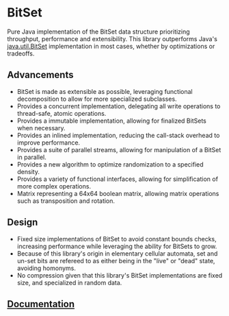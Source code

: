 # BitSet
Pure Java implementation of the BitSet data structure prioritizing throughput, performance and extensibility. This library outperforms Java's [java.util.BitSet](https://docs.oracle.com/javase/10/docs/api/java/util/BitSet.html) implementation in most cases, whether by optimizations or tradeoffs.

## Advancements
* BitSet is made as extensible as possible, leveraging functional decomposition to allow for more specialized subclasses.
* Provides a concurrent implementation, delegating all write operations to thread-safe, atomic operations.
* Provides a immutable implementation, allowing for finalized BitSets when necessary.
* Provides an inlined implementation, reducing the call-stack overhead to improve performance.
* Provides a suite of parallel streams, allowing for manipulation of a BitSet in parallel.
* Provides a new algorithm to optimize randomization to a specified density.
* Provides a variety of functional interfaces, allowing for simplification of more complex operations.
* Matrix representing a 64x64 boolean matrix, allowing matrix operations such as transposition and rotation.

## Design
* Fixed size implementations of BitSet to avoid constant bounds checks, increasing performance while leveraging the ability for BitSets to grow.
* Because of this library's origin in elementary cellular automata, set and un-set bits are refereed to as either being in the "live" or "dead" state, avoiding homonyms.
* No compression given that this library's BitSet implementations are fixed size, and specialized in random data.

## [Documentation](https://ashouldis.github.io/bitset/)